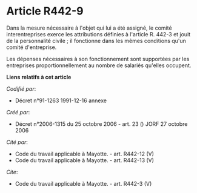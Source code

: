 # Article R442-9

Dans la mesure nécessaire à l'objet qui lui a été assigné, le comité interentreprises exerce les attributions définies à
l'article R. 442-3 et jouit de la personnalité civile ; il fonctionne dans les mêmes conditions qu'un comité d'entreprise. 

Les dépenses nécessaires à son fonctionnement sont supportées par les entreprises proportionnellement au nombre de salariés
qu'elles occupent.

**Liens relatifs à cet article**

_Codifié par_:

  - Décret n°91-1263 1991-12-16 annexe

_Créé par_:

  - Décret n°2006-1315 du 25 octobre 2006 - art. 23 () JORF 27 octobre 2006

_Cité par_:

  - Code du travail applicable à Mayotte. - art. R442-12 (V)
  - Code du travail applicable à Mayotte. - art. R442-13 (V)

_Cite_:

  - Code du travail applicable à Mayotte. - art. R442-3 (V)
